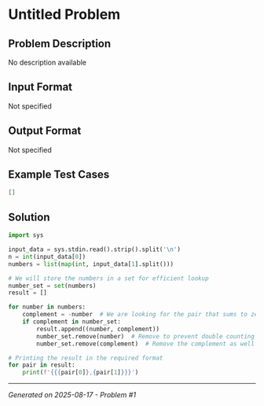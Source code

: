 # Untitled Problem

## Problem Description
No description available

## Input Format
Not specified

## Output Format
Not specified

## Example Test Cases
```json
[]
```

## Solution
```python
import sys

input_data = sys.stdin.read().strip().split('\n')
n = int(input_data[0])
numbers = list(map(int, input_data[1].split()))

# We will store the numbers in a set for efficient lookup
number_set = set(numbers)
result = []

for number in numbers:
    complement = -number  # We are looking for the pair that sums to zero
    if complement in number_set:
        result.append((number, complement))
        number_set.remove(number)  # Remove to prevent double counting
        number_set.remove(complement)  # Remove the complement as well

# Printing the result in the required format
for pair in result:
    print(f'{{{pair[0]},{pair[1]}}}')
```

---
*Generated on 2025-08-17 - Problem #1*